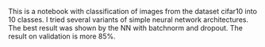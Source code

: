 This is a notebook with classification of images from the dataset cifar10 into 10 classes.
I tried several variants of simple neural network architectures. The best result was shown by the NN with batchnorm and dropout.
The result on validation is more 85%.
